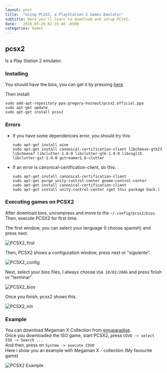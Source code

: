 ```yaml
---
layout: post
title:  "Using PCSX2, a PlayStation 2 Games Emulator"
subtitle: Here you'll learn to download and setup PCSX2.
date:   2016-05-20 02:35:46 -0500
categories: Games
---
```

## pcsx2

Is a Play Station 2 emulator.

### Installing

You should have the bios, you can get it by pressing [here](/files/bios.zip).

Then install:

    sudo add-apt-repository ppa:gregory-hainaut/pcsx2.official.ppa
    sudo apt-get update
    sudo apt-get install pcsx2

### Errors

* If you have some dependencies error, you should try this:

      sudo apt-get install wine
      sudo apt-get install canonical-certification-client libcheese-gtk23 libcheese7 libclutter-1.0-0 libclutter-gtk-1.0-0 libcogl15 libclutter-gst-2.0-0 gstreamer1.0-clutter

* If an error is canonical-certification-client, do this:

      sudo apt-get install canonical-certification-client
      sudo apt-get purge unity-control-center gnome-control-center
      sudo apt-get install canonical-certification-client
      sudo apt-get install unity-control-center (get this package back.)

### Executing games on PCSX2

After download bios, uncompress and move to the `~/.config/pcsx2/bios`.  
Then, execute PCSX2 for first time.

The first window, you can select your language (I choose spanish) and press next.

![PCSX2_first][pcsx2_fisrt]

Then, PCSX2 shows a configuration window, press next or "siguiente".

![PCSX2_config][pcsx2_config]

Next, select your bios files, I always choose `USA 10/02/2006` and press finish or "terminar".

![PCSX2_bios][pcsx2_bios]

Once you finish, pcsx2 shows this.

![PCSX2_init][pcsx2_init]

### Example

You can download Megaman X Collection from [emuparadise][emuparadise_web].  
Once you downloaded the ISO game, start PCSX2, press `CDVD -> select ISO -> Search ...`  
And then, press on `System -> execute CDVD`  
Here i show you an example with Megaman X - collection (My favourite game)

![PCSX2 Example][pcsx2_img]

[emuparadise_web]: https://www.emuparadise.me/Sony_Playstation_2_ISOs/Mega_Man_X_Collection_(USA)/150674
[pcsx2_img]:       /assets/games/PCSX2/pcsx2_example.jpg
[pcsx2_fisrt]:     /assets/games/PCSX2/first_window.png
[pcsx2_config]:    /assets/games/PCSX2/config_pcxs2.png
[pcsx2_bios]:      /assets/games/PCSX2/select_bios.png
[pcsx2_init]:      /assets/games/PCSX2/once_init.png
